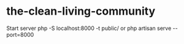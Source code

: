 # the-clean-living-community

Start server
php -S localhost:8000 -t public/
or
php artisan serve --port=8000

